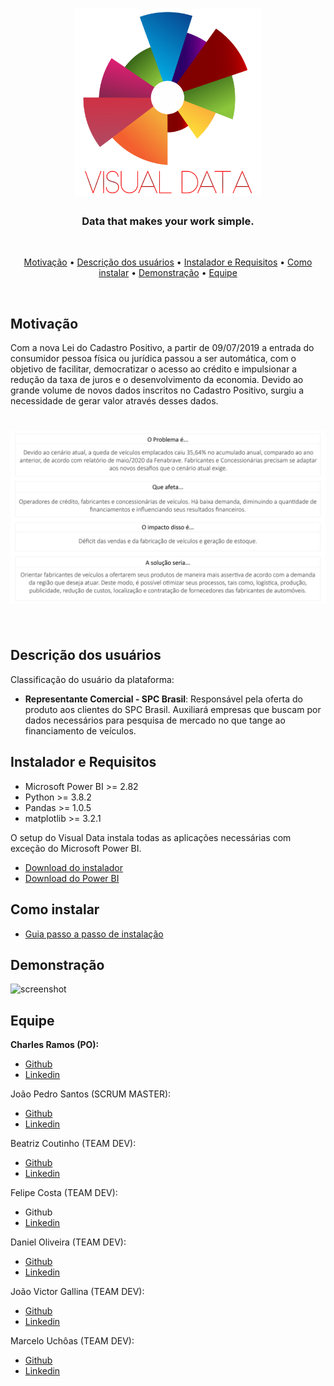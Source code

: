 <h1 align="center">
  <img src="https://github.com/fcostafelipe/PI-SPCBrasil-2020/blob/sprint-6/img_git_transparente-01.png" alt="VisualData" width="300"></a>
  <br>
</h1>
 
 <h3 align="center"> Data that makes your work simple. </h3> <br>
 
 <p align="center">
  <a href="#Motivação">Motivação</a> •
  <a href="#Descrição-dos-usuários">Descrição dos usuários</a> •
  <a href="#Instalador-e-Requisitos">Instalador e Requisitos</a> •
  <a href="#Como-instalar">Como instalar</a> •
  <a href="#Demonstração">Demonstração</a> •
  <a href="#Equipe">Equipe</a>
 </p> 
 <br>
 
## Motivação
 
Com a nova Lei do Cadastro Positivo, a partir de 09/07/2019 a entrada do consumidor pessoa física ou jurídica passou a ser automática, com o objetivo de facilitar, democratizar o acesso ao crédito e impulsionar a redução da taxa de juros e o desenvolvimento da economia.
Devido ao grande volume de novos dados inscritos no Cadastro Positivo, surgiu a necessidade de gerar valor através desses dados.


<h1 align="center">
  <img src="https://github.com/fcostafelipe/PI-SPCBrasil-2020/blob/master/motivacao2.png" alt="motivacao"></a>
  <br>
  <br>
 </h1>


## Descrição dos usuários

Classificação do usuário da plataforma:
- <strong>Representante Comercial - SPC Brasil</strong>: Responsável pela oferta do produto aos clientes
do SPC Brasil. Auxiliará empresas que buscam por dados necessários para pesquisa de
mercado no que tange ao financiamento de veículos. 

## Instalador e Requisitos 

- Microsoft Power BI >= 2.82
- Python >= 3.8.2
- Pandas >= 1.0.5
- matplotlib >= 3.2.1

O setup do Visual Data instala todas as aplicações necessárias com exceção do Microsoft Power BI.

- <a href="https://github.com/QuodJP/PI-SPCBrasil-2020/raw/sprint-6/setup/visualdata-setup.exe">Download do instalador </a> <br>
- <a href="https://powerbi.microsoft.com/pt-br/downloads/">Download do Power BI </a>

## Como instalar

- <a href="https://github.com/fcostafelipe/PI-SPCBrasil-2020/blob/master/Arquivos_Readme/guia_install_readme.md">Guia passo a passo de instalação</a>

## Demonstração
 
![screenshot](https://github.com/fcostafelipe/PI-SPCBrasil-2020/blob/master/Arquivos_Readme/gif_git.gif)

## Equipe



<strong>Charles Ramos (PO):</strong>
- <a href="https://github.com/charles-ramos">Github</a>
- <a href="https://www.linkedin.com/in/charlesframos/">Linkedin</a>

João Pedro Santos (SCRUM MASTER):
- <a href="https://github.com/QuodJP">Github</a> 
- <a href="https://www.linkedin.com/in/jpsantospereira/">Linkedin</a> <br>

Beatriz Coutinho (TEAM DEV): 
- <a href="https://github.com/bibiacoutinho">Github</a> 
- <a href="https://www.linkedin.com/in/bibiacoutinho">Linkedin</a> <br>

Felipe Costa (TEAM DEV): 
- <a href="https://github.com/fcostafelipe"></a>Github</a>
- <a href="https://www.linkedin.com/in/fonsecacostafelipe/">Linkedin</a> <br>

Daniel Oliveira (TEAM DEV): 
- <a href="https://github.com/danielsantosoliveira">Github</a> 
- <a href="https://www.linkedin.com/in/daniel-santos-oliveira-972a14149/">Linkedin</a> <br>

João Victor Gallina (TEAM DEV):
- <a href="https://github.com/JVMedeiros">Github</a> 
- <a href="https://www.linkedin.com/in/joão-medeiros">Linkedin</a> <br>

Marcelo Uchôas (TEAM DEV):
- <a href="https://github.com/marcelouchoas">Github</a> 
- <a href="https://www.linkedin.com/in/marcelo-uch%C3%B4as-de-oliveira-b2536a18b/">Linkedin</a> <br>
